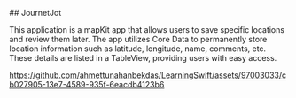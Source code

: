 ## JournetJot

This application is a mapKit app that allows users to save specific locations and review them later. The app utilizes Core Data to permanently store location information such as latitude, longitude, name, comments, etc. These details are listed in a TableView, providing users with easy access.

https://github.com/ahmettunahanbekdas/LearningSwift/assets/97003033/cb027905-13e7-4589-935f-6eacdb4123b6

